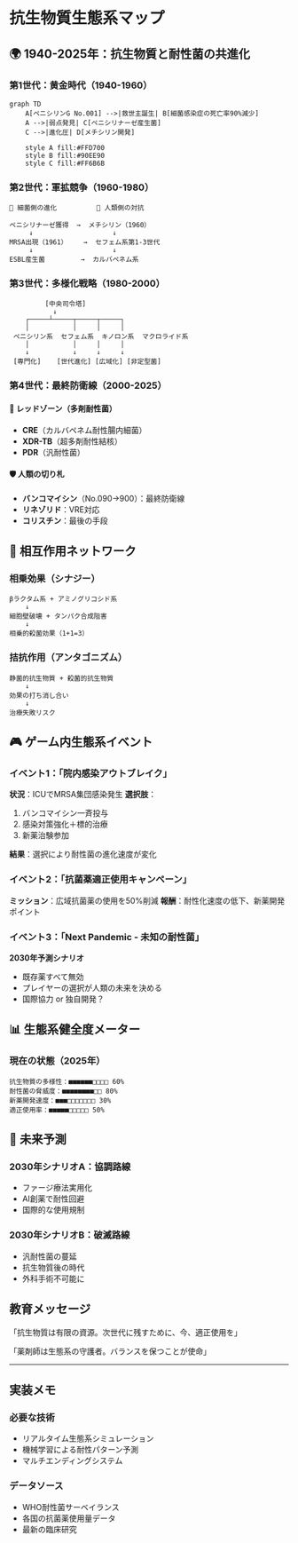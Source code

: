 # 抗生物質生態系マップ

## 🌍 1940-2025年：抗生物質と耐性菌の共進化

### 第1世代：黄金時代（1940-1960）
```mermaid
graph TD
    A[ペニシリンG No.001] -->|救世主誕生| B[細菌感染症の死亡率90%減少]
    A -->|弱点発見| C[ペニシリナーゼ産生菌]
    C -->|進化圧| D[メチシリン開発]
    
    style A fill:#FFD700
    style B fill:#90EE90
    style C fill:#FF6B6B
```

### 第2世代：軍拡競争（1960-1980）
```
🦠 細菌側の進化          💊 人類側の対抗

ペニシリナーゼ獲得  →  メチシリン（1960）
     ↓                    ↓
MRSA出現（1961）    →  セフェム系第1-3世代
     ↓                    ↓  
ESBL産生菌         →  カルバペネム系
```

### 第3世代：多様化戦略（1980-2000）
```
         [中央司令塔]
           ↓
    ┌─────┴─────┬─────┬─────┐
    │           │     │     │
 ペニシリン系  セフェム系  キノロン系  マクロライド系
    │           │     │     │
    ↓           ↓     ↓     ↓
 [専門化]    [世代進化] [広域化] [非定型菌]
```

### 第4世代：最終防衛線（2000-2025）

#### 🔴 レッドゾーン（多剤耐性菌）
- **CRE**（カルバペネム耐性腸内細菌）
- **XDR-TB**（超多剤耐性結核）
- **PDR**（汎耐性菌）

#### 🛡️ 人類の切り札
- **バンコマイシン**（No.090→900）：最終防衛線
- **リネゾリド**：VRE対応
- **コリスチン**：最後の手段

## 🔗 相互作用ネットワーク

### 相乗効果（シナジー）
```
βラクタム系 + アミノグリコシド系
    ↓
細胞壁破壊 + タンパク合成阻害
    ↓
相乗的殺菌効果（1+1=3）
```

### 拮抗作用（アンタゴニズム）
```
静菌的抗生物質 + 殺菌的抗生物質
    ↓
効果の打ち消し合い
    ↓
治療失敗リスク
```

## 🎮 ゲーム内生態系イベント

### イベント1：「院内感染アウトブレイク」
**状況**：ICUでMRSA集団感染発生
**選択肢**：
1. バンコマイシン一斉投与
2. 感染対策強化＋標的治療
3. 新薬治験参加

**結果**：選択により耐性菌の進化速度が変化

### イベント2：「抗菌薬適正使用キャンペーン」
**ミッション**：広域抗菌薬の使用を50%削減
**報酬**：耐性化速度の低下、新薬開発ポイント

### イベント3：「Next Pandemic - 未知の耐性菌」
**2030年予測シナリオ**
- 既存薬すべて無効
- プレイヤーの選択が人類の未来を決める
- 国際協力 or 独自開発？

## 📊 生態系健全度メーター

### 現在の状態（2025年）
```
抗生物質の多様性：■■■■■■□□□□ 60%
耐性菌の脅威度：■■■■■■■■□□ 80%
新薬開発速度：■■■□□□□□□□ 30%
適正使用率：■■■■■□□□□□ 50%
```

## 🔮 未来予測

### 2030年シナリオA：協調路線
- ファージ療法実用化
- AI創薬で耐性回避
- 国際的な使用規制

### 2030年シナリオB：破滅路線
- 汎耐性菌の蔓延
- 抗生物質後の時代
- 外科手術不可能に

## 教育メッセージ

「抗生物質は有限の資源。次世代に残すために、今、適正使用を」

「薬剤師は生態系の守護者。バランスを保つことが使命」

---

## 実装メモ

### 必要な技術
- リアルタイム生態系シミュレーション
- 機械学習による耐性パターン予測
- マルチエンディングシステム

### データソース
- WHO耐性菌サーベイランス
- 各国の抗菌薬使用量データ
- 最新の臨床研究